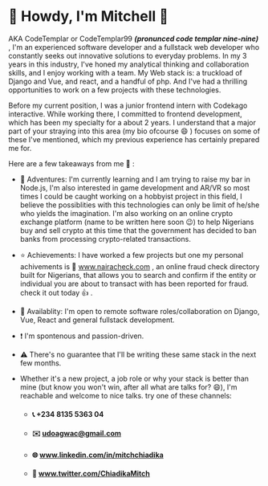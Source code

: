 # 👋 Howdy,  I'm Mitchell 🎴
AKA CodeTemplar or CodeTemplar99 ***(pronunced code templar nine-nine)*** , I'm an experienced software developer and a fullstack web developer who constantly seeks out innovative solutions to everyday problems. In my 3 years in this industry, I've honed my analytical thinking and collaboration skills, and I enjoy working with a team. My Web stack is: a truckload of Django and Vue, and react, and a handful of php. And I've had a thrilling opportunities to work on a few projects with these technologies.

Before my current position, I was a junior frontend intern with Codekago interactive. While working there, I committed to frontend development, which has been my specialty for a about 2 years. I understand that a major part of your straying into this area (my bio ofcourse :smile: ) focuses on some of these I've mentioned, which my previous experience has certainly prepared me for.

Here are a few takeaways from me 📣 :

  * 🚧  Adventures: I'm currently learning and I am trying to raise my bar in Node.js, I'm also interested in game development and AR/VR so most times I could be caught working on a hobbyist project in this field, I believe the possiblities with this technologies can only be limit of he/she who yields the imagination. I'm also working on an online crypto exchange platform (name to be written here soon :wink:) to help Nigerians buy and sell crypto at this time that the government has decided to ban banks from processing crypto-related transactions.
* ⭐ Achievements: I have worked a few projects but one my personal achivements is 🔗 www.nairacheck.com , an online fraud check directory built for Nigerians, that allows you to search and confirm if the entity or individual you are about to transact with has been reported for fraud. check it out today 👍 .
* 🔌  Availablity: I'm open to remote software roles/collaboration on Django, Vue, React and general fullstack development.
* ❗  I'm spontenous and passion-driven.
* ⚠️  There's no guarantee that I'll be writing these same stack in the next few months.

* Whether it's a new project, a job role or why your stack is better than mine (but know you won't win, after all what are talks for? 😄), I'm reachable and welcome to nice talks. try one of these channels:
  * #### 📞   +234 8135 5363 04
  * #### ✉️    udoagwac@gmail.com
  * #### 🌐   www.linkedin.com/in/mitchchiadika
  * #### 📱   www.twitter.com/ChiadikaMitch
